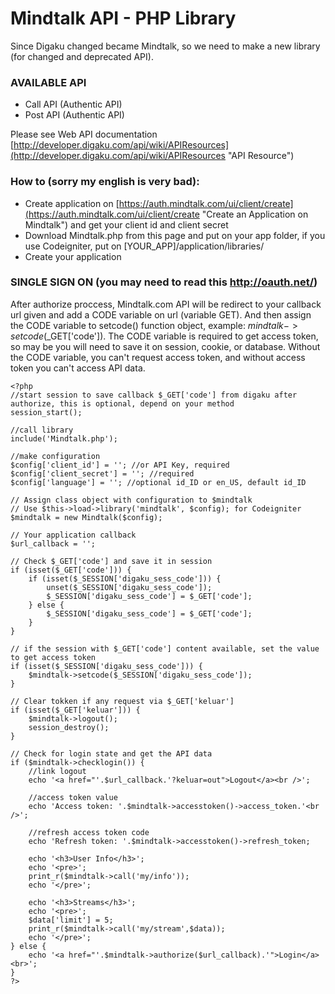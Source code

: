 # Mindtalk API - PHP Library

Since Digaku changed became Mindtalk, so we need to make a new library (for changed and deprecated API).

### AVAILABLE API
* Call API (Authentic API)
* Post API (Authentic API)

Please see Web API documentation [http://developer.digaku.com/api/wiki/APIResources](http://developer.digaku.com/api/wiki/APIResources "API Resource")

### How to (sorry my english is very bad):

* Create application on [https://auth.mindtalk.com/ui/client/create](https://auth.mindtalk.com/ui/client/create "Create an Application on Mindtalk") and get your client id and client secret
* Download Mindtalk.php from this page and put on your app folder, if you use Codeigniter, put on [YOUR_APP]/application/libraries/
* Create your application

### SINGLE SIGN ON (you may need to read this http://oauth.net/)
After authorize proccess, Mindtalk.com API will be redirect to your callback url given and add a CODE variable on url (variable GET). And then assign the CODE variable to setcode() function object, example: $mindtalk->setcode($_GET['code']). The CODE variable is required to get access token, so may be you will need to save it on session, cookie, or database. Without the CODE variable, you can't request access token, and without access token you can't access API data.

	<?php
	//start session to save callback $_GET['code'] from digaku after authorize, this is optional, depend on your method
	session_start();

	//call library
	include('Mindtalk.php');

	//make configuration
	$config['client_id'] = ''; //or API Key, required
	$config['client_secret'] = ''; //required
	$config['language'] = ''; //optional id_ID or en_US, default id_ID

	// Assign class object with configuration to $mindtalk
	// Use $this->load->library('mindtalk', $config); for Codeigniter
	$mindtalk = new Mindtalk($config);

	// Your application callback
	$url_callback = '';

	// Check $_GET['code'] and save it in session
	if (isset($_GET['code'])) {
		if (isset($_SESSION['digaku_sess_code'])) {
			unset($_SESSION['digaku_sess_code']);
			$_SESSION['digaku_sess_code'] = $_GET['code'];
		} else {
			$_SESSION['digaku_sess_code'] = $_GET['code'];
		}
	}

	// if the session with $_GET['code'] content available, set the value to get access token
	if (isset($_SESSION['digaku_sess_code'])) {
		$mindtalk->setcode($_SESSION['digaku_sess_code']);
	}

	// Clear tokken if any request via $_GET['keluar']
	if (isset($_GET['keluar'])) {
		$mindtalk->logout();
		session_destroy();
	}

	// Check for login state and get the API data
	if ($mindtalk->checklogin()) {
		//link logout
		echo '<a href="'.$url_callback.'?keluar=out">Logout</a><br />';
	
		//access token value
		echo 'Access token: '.$mindtalk->accesstoken()->access_token.'<br />';
	
		//refresh access token code
		echo 'Refresh token: '.$mindtalk->accesstoken()->refresh_token;
	
		echo '<h3>User Info</h3>';
		echo '<pre>';
		print_r($mindtalk->call('my/info'));
		echo '</pre>';
	
		echo '<h3>Streams</h3>';
		echo '<pre>';
		$data['limit'] = 5;
		print_r($mindtalk->call('my/stream',$data));
		echo '</pre>';
	} else {
		echo '<a href="'.$mindtalk->authorize($url_callback).'">Login</a><br>';
	}
	?>